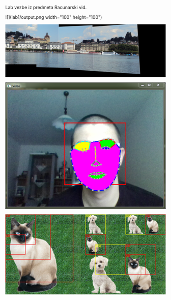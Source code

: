 
Lab vezbe iz predmeta Racunarski vid.

![](lab1/output.png width="100" height="100")

![](lab2/Panorama.jpg)

![](lab3/Output.PNG)

![](lab4/output.jpg)
